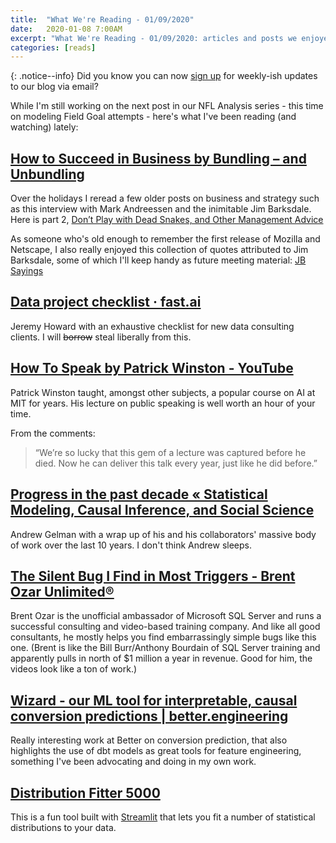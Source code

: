 ```yaml
---
title:  "What We're Reading - 01/09/2020"
date:   2020-01-08 7:00AM
excerpt: "What We're Reading - 01/09/2020: articles and posts we enjoyed "
categories: [reads]
---
```


{: .notice--info}
Did you know you can now [sign up](/signup) for weekly-ish updates to our blog via email?

While I'm still working on the next post in our NFL Analysis series - this time on modeling Field Goal attempts - here's what I've been reading (and watching) lately:

## [How to Succeed in Business by Bundling – and Unbundling](https://hbr.org/2014/06/how-to-succeed-in-business-by-bundling-and-unbundling)
Over the holidays I reread a few older posts on business and strategy such as this interview with Mark Andreessen and the inimitable Jim Barksdale. Here is part 2, 
[Don’t Play with Dead Snakes, and Other Management Advice](https://hbr.org/2014/06/dont-play-with-dead-snakes-and-other-management-advice)

As someone who's old enough to remember the first release of Mozilla and Netscape, I also really enjoyed this collection of quotes attributed to Jim Barksdale, some of which I'll keep handy as future meeting material: [JB Sayings](http://www.lisbonne.com/jb.html)

## [Data project checklist · fast.ai](https://www.fast.ai/2020/01/07/data-questionnaire/)
Jeremy Howard with an exhaustive checklist for new data consulting clients. I will ~~borrow~~ steal liberally from this.

## [How To Speak by Patrick Winston - YouTube](https://www.youtube.com/watch?v=Unzc731iCUY&feature=youtu.be&t=0)
Patrick Winston taught, amongst other subjects, a popular course on AI at MIT for years. 
His lecture on public speaking is well worth an hour of your time.

From the comments: 
> “We’re so lucky that this gem of a lecture was captured before he died. Now he can deliver this talk every year, just like he did before.”

## [Progress in the past decade «  Statistical Modeling, Causal Inference, and Social Science](https://statmodeling.stat.columbia.edu/2020/01/01/progress-in-the-past-decade/)
Andrew Gelman with a wrap up of his and his collaborators' massive body of work over the last 10 years. I don't think Andrew sleeps.

## [The Silent Bug I Find in Most Triggers - Brent Ozar Unlimited®](https://www.brentozar.com/archive/2019/05/the-silent-bug-i-find-in-most-triggers/)
Brent Ozar is the unofficial ambassador of Microsoft SQL Server and runs a successful consulting and video-based training company. And like all good consultants, he mostly helps you find embarrassingly simple bugs like this one. (Brent is like the Bill Burr/Anthony Bourdain of SQL Server training and apparently pulls in north of $1 million a year in revenue. Good for him, the videos look like a ton of work.)

## [Wizard - our ML tool for interpretable, causal conversion predictions | better.engineering](https://better.engineering/2019/12/27/wizard-our-ml-tool-for-interpretable-causal-conversion-predictions/)
Really interesting work at Better on conversion prediction, that also highlights the use of dbt models as great tools for feature engineering, something I've been advocating and doing in my own work. 

## [Distribution Fitter 5000](https://distribution-fitter-5000.herokuapp.com)
This is a fun tool built with [Streamlit](https://streamlit.io/) that lets you fit a number of statistical distributions to your data.

